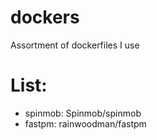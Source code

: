 # dockers
Assortment of dockerfiles I use

# List:
- spinmob: Spinmob/spinmob
- fastpm: rainwoodman/fastpm
